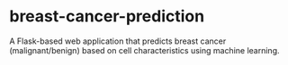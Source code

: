 # breast-cancer-prediction
A Flask-based web application that predicts breast cancer (malignant/benign) based on cell characteristics using machine learning.
